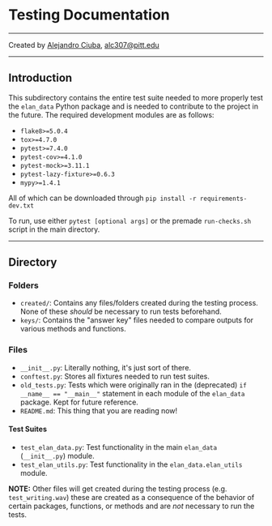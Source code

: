 # Testing Documentation
***
Created by [Alejandro Ciuba](https://alejandrociuba.github.io), alc307@pitt.edu
***
## Introduction
This subdirectory contains the entire test suite needed to more properly test the `elan_data` Python package and is needed to contribute to the project in the future. The required development modules are as follows:

- `flake8>=5.0.4`
- `tox>=4.7.0`
- `pytest>=7.4.0`
- `pytest-cov>=4.1.0`
- `pytest-mock>=3.11.1`
- `pytest-lazy-fixture>=0.6.3`
- `mypy>=1.4.1`

All of which can be downloaded through `pip install -r requirements-dev.txt`

To run, use either `pytest [optional args]` or the premade `run-checks.sh` script in the main directory.
***
## Directory
### Folders
- `created/`: Contains any files/folders created during the testing process. None of these *should* be necessary to run tests beforehand.
- `keys/`: Contains the "answer key" files needed to compare outputs for various methods and functions.
### Files
- `__init__.py`: Literally nothing, it's just sort of there.
- `conftest.py`: Stores all fixtures needed to run test suites.
- `old_tests.py`: Tests which were originally ran in the (deprecated) `if __name__ == "__main__"` statement in each module of the `elan_data` package. Kept for future reference.
- `README.md`: This thing that you are reading now!
#### Test Suites
- `test_elan_data.py`: Test functionality in the main `elan_data` (`__init__.py`) module.
- `test_elan_utils.py`: Test functionality in the `elan_data.elan_utils` module.

**NOTE:** Other files will get created during the testing process (e.g. `test_writing.wav`) these are created as a consequence of the behavior of certain packages, functions, or methods and are *not* necessary to run the tests.
